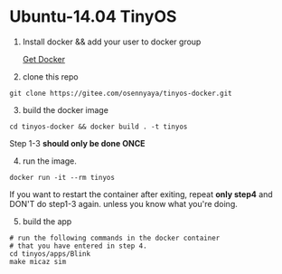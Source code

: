 # Ubuntu-14.04 TinyOS

1. Install docker && add your user to docker group

    [Get Docker](https://docs.docker.com/get-docker/)

2. clone this repo

```
git clone https://gitee.com/osennyaya/tinyos-docker.git
```

3. build the docker image

```
cd tinyos-docker && docker build . -t tinyos
```

Step 1-3 **should only be done ONCE**

4. run the image.

```
docker run -it --rm tinyos
```

If you want to restart the container after exiting, repeat 
**only step4** and DON'T do step1-3 again. unless you know 
what you're doing.

5. build the app

```
# run the following commands in the docker container
# that you have entered in step 4.
cd tinyos/apps/Blink
make micaz sim
```
